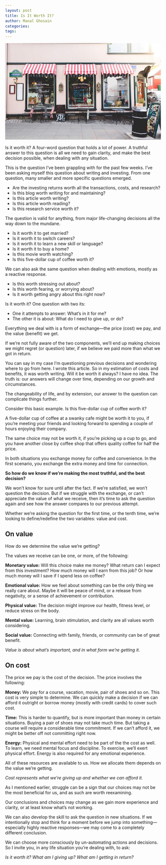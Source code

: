 ```yaml
---
layout: post
title: Is It Worth It?
author: Manal Ghosain
categories:
tags:
---
```


![Cafe](/images/cafe.jpg)

Is it worth it? A four-word question that holds a lot of power. A truthful answer to this question is all we need to gain clarity, and make the best decision possible, when dealing with any situation.

This is the question I’ve been grappling with for the past few weeks. I’ve been asking myself this question about writing and investing. From one question, many smaller and more specific questions emerged.

- Are the investing returns worth all the transactions, costs, and research?
- Is this blog worth writing for and maintaining?
- Is this article worth writing?
- Is this article worth reading?
- Is this research service worth it?

The question is valid for anything, from major life-changing decisions all the way down to the mundane.

- Is it worth it to get married?
- Is it worth it to switch careers?
- Is it worth it to learn a new skill or language?
- Is it worth it to buy a home?
- Is this movie worth watching?
- Is this five-dollar cup of coffee worth it?

We can also ask the same question when dealing with emotions, mostly as a reactive response.

- Is this worth stressing out about?
- Is this worth fearing, or worrying about?
- Is it worth getting angry about this right now?

Is it worth it? One question with two its: 

- One it attempts to answer: What’s in it for me?
- The other it is about: What do I need to give up, or do?

Everything we deal with is a form of exchange—the price (cost) we pay, and the value (benefit) we get. 

If we’re not fully aware of the two components, we’ll end up making choices we might regret (or question) later, if we believe we paid more than what we got in return.

You can say in my case I’m questioning previous decisions and wondering where to go from here. I wrote this article. So in my estimation of costs and benefits, it was worth writing. Will it be worth it always? I have no idea. The truth is: our answers will change over time, depending on our growth and circumstances.

The changeability of life, and by extension, our answer to the question can complicate things further.

Consider this basic example. Is this five-dollar cup of coffee worth it?

A five-dollar cup of coffee at a swanky cafe might be worth it to you, if you’re meeting your friends and looking forward to spending a couple of hours enjoying their company.

The same choice may not be worth it, if you’re picking up a cup to go, and you have another close by coffee shop that offers quality coffee for half the price. 

In both situations you exchange money for coffee and convenience. In the first scenario, you exchange the extra money and time for connection.

**So how do we know if we’re making the most truthful, and the best decision?**

We won’t know for sure until after the fact. If we’re satisfied, we won’t question the decision. But if we struggle with the exchange, or can’t appreciate the value of what we receive, then it’s time to ask the question again and see how the answer compares to our previous attempt.

Whether we’re asking the question for the first time, or the tenth time, we’re looking to define/redefine the two variables: value and cost.

## On value

How do we determine the value we’re getting?

The values we receive can be one, or more, of the following:

**Monetary value:** Will this choice make me money? What return can I expect from this investment? How much money will I earn from this job? Or how much money will I save if I spend less on coffee?

**Emotional value:** How we feel about something can be the only thing we really care about. Maybe it will be peace of mind, or a release from negativity, or a sense of achievement or contribution.

**Physical value:** The decision might improve our health, fitness level, or reduce stress on the body.

**Mental value:** Learning, brain stimulation, and clarity are all values worth considering.

**Social value:** Connecting with family, friends, or community can be of great benefit.

*Value is about what’s important, and in what form we’re getting it.*

## On cost

The price we pay is the cost of the decision. The price involves the following:

**Money:** We pay for a course, vacation, movie, pair of shoes and so on. This cost is very simple to determine. We can quickly make a decision if we can afford it outright or borrow money (mostly with credit cards) to cover such cost.

**Time:** This is harder to quantify, but is more important than money in certain situations. Buying a pair of shoes may not take much time. But taking a course will require a considerable time commitment. If we can’t afford it, we might be better off not committing right now.

**Energy:** Physical and mental effort need to be part of the the cost as well. To learn, we need mental focus and discipline. To exercise, we’ll exert physical effort. Energy is also required for any emotional experience. 

All of these resources are available to us. How we allocate them depends on the value we’re getting.

*Cost represents what we’re giving up and whether we can afford it.*

As I mentioned earlier, struggle can be a sign that our choices may not be the most beneficial for us, and as such are worth reexamining. 

Our conclusions and choices may change as we gain more experience and clarity, or at least know what’s not working. 

We can also develop the skill to ask the question in new situations. If we intentionally stop and think for a moment before we jump into something—especially highly reactive responses—we may come to a completely different conclusion.

We can choose more consciously by un-automating actions and decisions. So I invite you, in any life situation you’re dealing with, to ask:

*Is it worth it? What am I giving up? What am I getting in return?*